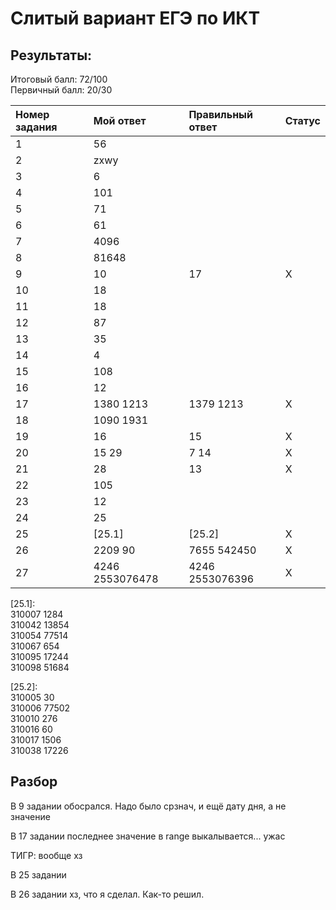 # Слитый вариант ЕГЭ по ИКТ
## Результаты:  
Итоговый балл: 72/100  
Первичный балл: 20/30

| Номер задания | Мой ответ | Правильный ответ | Статус |
|:--|:--|:--|:--|
| 1 | 56 |  |  |
| 2 | zxwy |  |  |
| 3 | 6 |  |  |
| 4 | 101 |  |  |
| 5 | 71 |  |  |
| 6 | 61 |  |  |
| 7 | 4096 |  |  |
| 8 | 81648 |  |  |
| 9 | 10 | 17 | X |
| 10 | 18 |  |  |
| 11 | 18 |  |  |
| 12 | 87 |  |  |
| 13 | 35 |  |  |
| 14 | 4 |  |  |
| 15 | 108 |  |  |
| 16 | 12 |  |  |
| 17 | 1380 1213 | 1379 1213 | X |
| 18 | 1090 1931 |  |  |
| 19 | 16 | 15 | X |
| 20 | 15 29 | 7 14 | X |
| 21 | 28 | 13 | X |
| 22 | 105 |  |  |
| 23 | 12 |  |  |
| 24 | 25 |  |  |
| 25 | [25.1] | [25.2] | X |
| 26 | 2209 90 | 7655 542450 | X |
| 27 | 4246 2553076478 | 4246 2553076396 | X |

[25.1]:  
310007 1284  
310042 13854  
310054 77514  
310067 654  
310095 17244  
310098 51684  

[25.2]:  
310005 30  
310006 77502  
310010 276  
310016 60  
310017 1506  
310038 17226  

## Разбор
В 9 задании обосрался. Надо было срзнач, и ещё дату дня, а не значение

В 17 задании последнее значение в range выкалывается... ужас

ТИГР: вообще хз

В 25 задании 

В 26 задании хз, что я сделал. Как-то решил.
